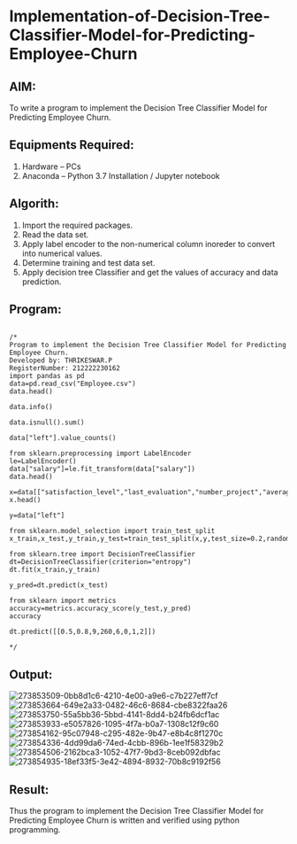 # Implementation-of-Decision-Tree-Classifier-Model-for-Predicting-Employee-Churn

## AIM:
To write a program to implement the Decision Tree Classifier Model for Predicting Employee Churn.

## Equipments Required:
1. Hardware – PCs
2. Anaconda – Python 3.7 Installation / Jupyter notebook

## Algorith:
1. Import the required packages.
2.  Read the data set.
3. Apply label encoder to the non-numerical column inoreder to convert into numerical values.
4. Determine training and test data set.
5. Apply decision tree Classifier and get the values of accuracy and data prediction.

## Program:
```

/*
Program to implement the Decision Tree Classifier Model for Predicting Employee Churn.
Developed by: THRIKESWAR.P
RegisterNumber: 212222230162
import pandas as pd
data=pd.read_csv("Employee.csv")
data.head()

data.info()

data.isnull().sum()

data["left"].value_counts()

from sklearn.preprocessing import LabelEncoder
le=LabelEncoder()
data["salary"]=le.fit_transform(data["salary"])
data.head()

x=data[["satisfaction_level","last_evaluation","number_project","average_montly_hours","time_spend_company","Work_accident","promotion_last_5years","salary"]]
x.head()

y=data["left"]

from sklearn.model_selection import train_test_split
x_train,x_test,y_train,y_test=train_test_split(x,y,test_size=0.2,random_state=100)

from sklearn.tree import DecisionTreeClassifier
dt=DecisionTreeClassifier(criterion="entropy")
dt.fit(x_train,y_train)

y_pred=dt.predict(x_test)

from sklearn import metrics
accuracy=metrics.accuracy_score(y_test,y_pred)
accuracy

dt.predict([[0.5,0.8,9,260,6,0,1,2]])

*/
```

## Output:
![273853509-0bb8d1c6-4210-4e00-a9e6-c7b227eff7cf](https://github.com/Naveensrinivasan07/Implementation-of-Decision-Tree-Classifier-Model-for-Predicting--Churn/assets/119475891/817f7be7-9690-4757-9057-9219f8692920)
![273853664-649e2a33-0482-46c6-8684-cbe8322faa26](https://github.com/Naveensrinivasan07/Implementation-of-Decision-Tree-Classifier-Model-for-Predicting--Churn/assets/119475891/db3ce613-5b04-44f5-a4e8-a03c0fcbd00d)
![273853750-55a5bb36-5bbd-4141-8dd4-b24fb6dcf1ac](https://github.com/Naveensrinivasan07/Implementation-of-Decision-Tree-Classifier-Model-for-Predicting--Churn/assets/119475891/60e3223c-61ef-4657-97ee-82a45b3fc9a8)
![273853933-e5057826-1095-4f7a-b0a7-1308c12f9c60](https://github.com/Naveensrinivasan07/Implementation-of-Decision-Tree-Classifier-Model-for-Predicting--Churn/assets/119475891/56123f56-5e2e-4e37-af46-14f4d69d88c8)
![273854162-95c07948-c295-482e-9b47-e8b4c8f1270c](https://github.com/Naveensrinivasan07/Implementation-of-Decision-Tree-Classifier-Model-for-Predicting--Churn/assets/119475891/d1d3278b-fd7c-4c91-85b5-ac905d80da42)
![273854336-4dd99da6-74ed-4cbb-896b-1ee1f58329b2](https://github.com/Naveensrinivasan07/Implementation-of-Decision-Tree-Classifier-Model-for-Predicting--Churn/assets/119475891/34b32e3d-bc6b-4eeb-884d-138a60e320c5)
![273854506-2162bca3-1052-47f7-9bd3-8ceb092dbfac](https://github.com/Naveensrinivasan07/Implementation-of-Decision-Tree-Classifier-Model-for-Predicting--Churn/assets/119475891/a6b650e5-e936-4d1b-951d-567416efc9e8)
![273854935-18ef33f5-3e42-4894-8932-70b8c9192f56](https://github.com/Naveensrinivasan07/Implementation-of-Decision-Tree-Classifier-Model-for-Predicting--Churn/assets/119475891/954c446d-8baa-4095-afd0-2624bc76a814)






## Result:
Thus the program to implement the  Decision Tree Classifier Model for Predicting Employee Churn is written and verified using python programming.
